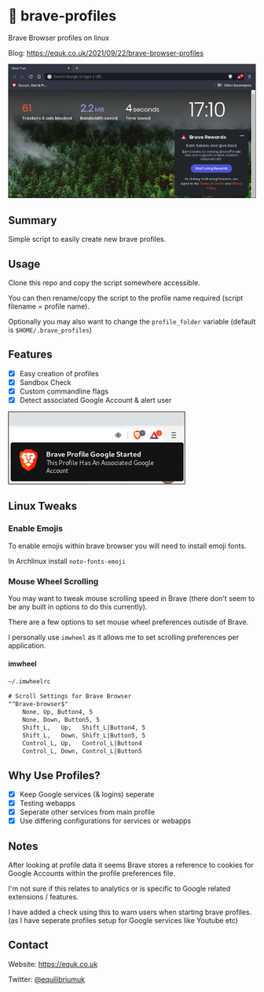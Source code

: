 # 🦁 brave-profiles

Brave Browser profiles on linux

Blog: https://equk.co.uk/2021/09/22/brave-browser-profiles

![](./screenshots/brave-linux.png)

## Summary

Simple script to easily create new brave profiles.

## Usage

Clone this repo and copy the script somewhere accessible.

You can then rename/copy the script to the profile name required (script filename = profile name).

Optionally you may also want to change the `profile_folder` variable (default is `$HOME/.brave_profiles`)

## Features

- [x] Easy creation of profiles
- [x] Sandbox Check
- [x] Custom commandline flags
- [x] Detect associated Google Account & alert user

![](./screenshots/brave_notify.png)

## Linux Tweaks

### Enable Emojis

To enable emojis within brave browser you will need to install emoji fonts.

In Archlinux install `noto-fonts-emoji`

### Mouse Wheel Scrolling

You may want to tweak mouse scrolling speed in Brave (there don't seem to be any built in options to do this currently).

There are a few options to set mouse wheel preferences outisde of Brave.

I personally use `imwheel` as it allows me to set scrolling preferences per application.

#### imwheel

`~/.imwheelrc`

```
# Scroll Settings for Brave Browser
"^Brave-browser$"
    None, Up, Button4, 5
    None, Down, Button5, 5
    Shift_L,   Up,   Shift_L|Button4, 5
    Shift_L,   Down, Shift_L|Button5, 5
    Control_L, Up,   Control_L|Button4
    Control_L, Down, Control_L|Button5
```

## Why Use Profiles?

- [x] Keep Google services (& logins) seperate
- [x] Testing webapps
- [x] Seperate other services from main profile
- [x] Use differing configurations for services or webapps

## Notes

After looking at profile data it seems Brave stores a reference to cookies for Google Accounts within the profile preferences file.

I'm not sure if this relates to analytics or is specific to Google related extensions / features.

I have added a check using this to warn users when starting brave profiles. (as I have seperate profiles setup for Google services like Youtube etc)

## Contact

Website: https://equk.co.uk

Twitter: [@equilibriumuk](https://twitter.com/equilibriumuk)

